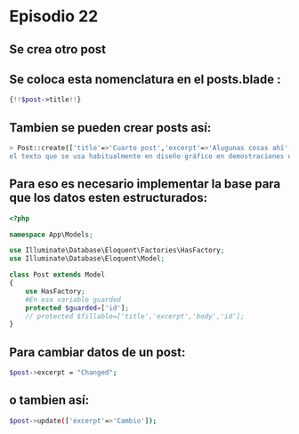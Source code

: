 # Episodio 22

## Se crea otro post
## Se coloca esta nomenclatura en el posts.blade :  
```php
{!!$post->title!!}
```

## Tambien se pueden crear posts así: 
```bash
> Post::create(['title'=>'Cuarto post','excerpt'=>'Alugunas cosas ahí','body' =>'Lorem ipsum es
el texto que se usa habitualmente en diseño gráfico en demostraciones de tipografías o de borradores de diseño para probar el diseño visual antes de insertar el texto final. Aunque no posee actualmente fuentes para justificar sus hipótesis, el profesor de filología clásica']);
```

## Para eso es necesario implementar la base para que los datos esten estructurados: 
```php
<?php

namespace App\Models;

use Illuminate\Database\Eloquent\Factories\HasFactory;
use Illuminate\Database\Eloquent\Model;

class Post extends Model
{
    use HasFactory;
    #En esa variable guarded
    protected $guarded=['id'];
    // protected $fillable=['title','excerpt','body','id'];
}
```

## Para cambiar datos de un post: 
```bash
$post->excerpt = "Changed";
```
## o tambien así: 
``` bash
$post->update(['excerpt'=>'Cambio']);
```
 